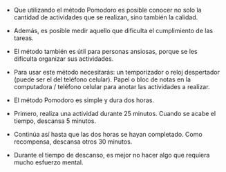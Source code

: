 - Que utilizando el método Pomodoro es posible conocer no solo la cantidad de actividades que se realizan, sino también la calidad.
    
- Además, es posible medir aquello que dificulta el cumplimiento de las tareas.
    
- El método también es útil para personas ansiosas, porque se les dificulta organizar sus actividades.
    
- Para usar este método necesitarás: un temporizador o reloj despertador (puede ser el del teléfono celular). Papel o bloc de notas en la computadora / teléfono celular para anotar las actividades a realizar.
    
- El método Pomodoro es simple y dura dos horas.
    
- Primero, realiza una actividad durante 25 minutos. Cuando se acabe el tiempo, descansa 5 minutos.
    
- Continúa así hasta que las dos horas se hayan completado. Como recompensa, descansa otros 30 minutos.
    
- Durante el tiempo de descanso, es mejor no hacer algo que requiera mucho esfuerzo mental.